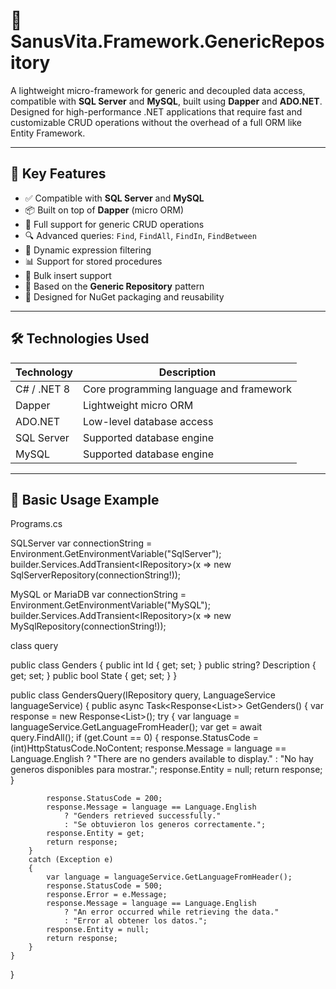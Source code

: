 # 🧩 SanusVita.Framework.GenericRepository

A lightweight micro-framework for generic and decoupled data access, compatible with **SQL Server** and **MySQL**, built using **Dapper** and **ADO.NET**. Designed for high-performance .NET applications that require fast and customizable CRUD operations without the overhead of a full ORM like Entity Framework.

---

## 🚀 Key Features

- ✅ Compatible with **SQL Server** and **MySQL**
- 📦 Built on top of **Dapper** (micro ORM)
- 🔄 Full support for generic CRUD operations
- 🔍 Advanced queries: `Find`, `FindAll`, `FindIn`, `FindBetween`
- 🧠 Dynamic expression filtering
- 📊 Support for stored procedures
- 📂 Bulk insert support
- 🧱 Based on the **Generic Repository** pattern
- 📌 Designed for NuGet packaging and reusability

---

## 🛠️ Technologies Used

| Technology     | Description                             |
|----------------|-----------------------------------------|
| C# / .NET 8    | Core programming language and framework |
| Dapper         | Lightweight micro ORM                   |
| ADO.NET        | Low-level database access               |
| SQL Server     | Supported database engine               |
| MySQL          | Supported database engine               |

---

## 🧪 Basic Usage Example

Programs.cs

SQLServer
var connectionString = Environment.GetEnvironmentVariable("SqlServer");
builder.Services.AddTransient<IRepository<SqlServerRepository>>(x => new SqlServerRepository(connectionString!));

MySQL or MariaDB
var connectionString = Environment.GetEnvironmentVariable("MySQL");
builder.Services.AddTransient<IRepository<MySqlRepository>>(x => new MySqlRepository(connectionString!));

class query

public class Genders
{
    public int Id { get; set; }
    public string? Description { get; set; }
    public bool State { get; set; }
}

public class GendersQuery(IRepository<SqlServerRepository> query, LanguageService languageService)
{
    public async Task<Response<List<Genders>>> GetGenders()
    {
        var response = new Response<List<Genders>>();
        try
        {
            var language = languageService.GetLanguageFromHeader();
            var get = await query.FindAll<Genders>();
            if (get.Count == 0)
            {
                response.StatusCode = (int)HttpStatusCode.NoContent;
                response.Message = language == Language.English
                    ? "There are no genders available to display."
                    : "No hay generos disponibles para mostrar.";
                response.Entity = null;
                return response;
            }
            
            response.StatusCode = 200;
            response.Message = language == Language.English
                ? "Genders retrieved successfully."
                : "Se obtuvieron los generos correctamente.";
            response.Entity = get;
            return response;
        }
        catch (Exception e)
        {
            var language = languageService.GetLanguageFromHeader();
            response.StatusCode = 500;
            response.Error = e.Message;
            response.Message = language == Language.English
                ? "An error occurred while retrieving the data."
                : "Error al obtener los datos.";
            response.Entity = null;
            return response;
        }
    }
}

